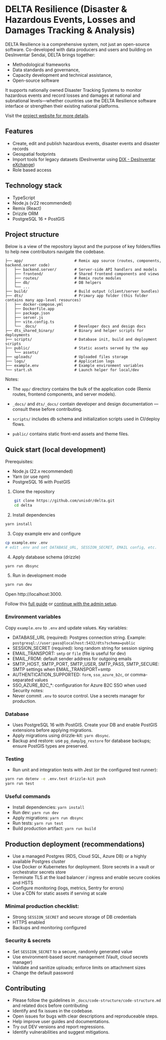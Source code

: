 # DELTA Resilience (**D**isaster & Hazardous **E**vents, **L**osses and Damages **T**racking & **A**nalysis)

DELTA Resilience is a comprehensive system, not just an open-source software. Co-developed with data producers and users and building on DesInventar Sendai, DELTA brings together:

* Methodological frameworks
* Data standards and governance,
* Capacity development and technical assistance,
* Open-source software

It supports nationally owned Disaster Tracking Systems to monitor hazardous events and record losses and damages at national and subnational levels—whether countries use the DELTA Resilience software interface or strengthen their existing national platforms.

Visit the [project website for more details](https://www.undrr.org/building-risk-knowledge/disaster-losses-and-damages-tracking-system-delta-resilience).

## Features

- Create, edit and publish hazardous events, disaster events and disaster records
- Geospatial footprints
- Import tools for legacy datasets (DesInventar using [DIX - DesInventar eXchange](https://github.com/unisdr/dts-import-middleware))
- Role based access


## Technology stack
- TypeScript
- Node.js (v22 recommended)
- Remix (React)
- Drizzle ORM
- PostgreSQL 16 + PostGIS


## Project structure

Below is a view of the repository layout and the purpose of key folders/files to help new contributors navigate the codebase.
 

```
├── app/                       # Remix app source (routes, components, backend.server code)
│   ├── backend.server/        # Server-side API handlers and models
│   ├── frontend/              # Shared frontend components and views
│   ├── routes/                # Remix route modules
│   ├── db/                    # DB helpers
│   └── ...
├── build/                     # Build output (client/server bundles)
├── dts/                       # Primary app folder (this folder contains many app-level resources)
│   ├── docker-compose.yml
│   ├── Dockerfile.app
│   ├── package.json
│   ├── server.js
│   ├── vite.config.ts
│   └── _docs/                 # Developer docs and design docs
├── dts_shared_binary/         # Binary and helper scripts for deployments
├── scripts/                   # Database init, build and deployment scripts
├── public/                    # Static assets served by the app
│   └── assets/
├── uploads/                   # Uploaded files storage
├── logs/                      # Application logs
├── example.env                # Example environment variables
└── start.sh                   # Launch helper for local/dev
```

 

Notes:

- The `app/` directory contains the bulk of the application code (Remix routes, frontend components, and server models).

- `_docs/` and `dts/_docs/` contain developer and design documentation — consult these before contributing.

- `scripts/` includes db schema and initialization scripts used in CI/deploy flows.

- `public/` contains static front-end assets and theme files.

 
## Quick start (local development)
Prerequisites:
- Node.js (22.x recommended)
- Yarn (or use npm)
- PostgreSQL 16 with PostGIS
 
1. Clone the repository
```bash
    git clone https://github.com/unisdr/delta.git
    cd delta
```

2. Install dependencies
 
```bash
yarn install
```
 
3. Copy example env and configure
 
```bash
cp example.env .env
# edit .env and set DATABASE_URL, SESSION_SECRET, EMAIL config, etc.
```
 
4. Apply database schema (drizzle)
 
```bash
yarn run dbsync
```
 
5. Run in development mode
 
```bash
yarn run dev
```
 
Open http://localhost:3000.
 
Follow this [full guide](_docs/installation/shared-instance-installation.md) or [continue with the admin setup](_docs/installation/shared-instance-installation.md#4-super-admin-setup).
 
### Environment variables
Copy `example.env` to `.env` and update values. Key variables:
 
- DATABASE_URL (required): Postgres connection string. Example: `postgresql://user:pass@localhost:5432/dts?schema=public`
- SESSION_SECRET (required): long random string for session signing
- EMAIL_TRANSPORT: `smtp` or `file` (file is useful for dev)
- EMAIL_FROM: default sender address for outgoing emails
- SMTP_HOST, SMTP_PORT, SMTP_USER, SMTP_PASS, SMTP_SECURE: SMTP settings when EMAIL_TRANSPORT=smtp
- AUTHENTICATION_SUPPORTED: `form`, `sso_azure_b2c`, or comma-separated values
- SSO_AZURE_B2C_*: configuration for Azure B2C SSO when used
Security notes:
- Never commit `.env` to source control. Use a secrets manager for production.
 
### Database
- Uses PostgreSQL 16 with PostGIS. Create your DB and enable PostGIS extensions before applying migrations.
- Apply migrations using drizzle-kit: `yarn dbsync`.
- Backup and restore: use `pg_dump`/`pg_restore` for database backups; ensure PostGIS types are preserved.
 
### Testing
- Run unit and integration tests with Jest (or the configured test runner):
 
```bash
yarn run dotenv -e .env.test drizzle-kit push
yarn run test
```

### Useful commands
 
- Install dependencies: `yarn install`
- Run dev: `yarn run dev`
- Apply migrations: `yarn run dbsync`
- Run tests: `yarn run test`
- Build production artifact: `yarn run build`

## Production deployment (recommendations)
- Use a managed Postgres (RDS, Cloud SQL, Azure DB) or a highly available Postgres cluster
- Use Docker or Kubernetes for deployment. Store secrets in a vault or orchestrator secrets store
- Terminate TLS at the load balancer / ingress and enable secure cookies and HSTS
- Configure monitoring (logs, metrics, Sentry for errors)
- Use a CDN for static assets if serving at scale
 
### Minimal production checklist:
- Strong `SESSION_SECRET` and secure storage of DB credentials
- HTTPS enabled
- Backups and monitoring configured
 
### Security & secrets
- Set `SESSION_SECRET` to a secure, randomly generated value
- Use environment-based secret management (Vault, cloud secrets manager)
- Validate and sanitize uploads; enforce limits on attachment sizes
- Change the default password


## Contributing
- Please follow the guidelines in `_docs/code-structure/code-structure.md` and related docs before contributing
- Identify and fix issues in the codebase.
- Open issues for bugs with clear descriptions and reproduceable steps.
- Help improve user guides and documentations.
- Try out DEV versions and report regressions.
- Identify vulnerabilities and suggest mitigations.

